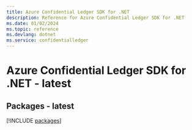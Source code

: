 ```yaml
---
title: Azure Confidential Ledger SDK for .NET
description: Reference for Azure Confidential Ledger SDK for .NET
ms.date: 01/02/2024
ms.topic: reference
ms.devlang: dotnet
ms.service: confidentialledger
---
```

# Azure Confidential Ledger SDK for .NET - latest
## Packages - latest
[!INCLUDE [packages](confidential-ledger-index.md)]